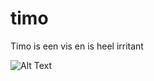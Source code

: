 # timo
Timo is een vis en is heel irritant

![Alt Text](https://mir-s3-cdn-cf.behance.net/project_modules/disp/a1616432873329.5696cb951b3c1.gif)
